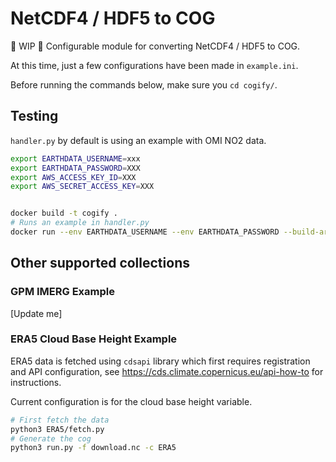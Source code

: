 # NetCDF4 / HDF5 to COG

🚧 WIP 🚧 Configurable module for converting NetCDF4 / HDF5 to COG.

At this time, just a few configurations have been made in `example.ini`.

Before running the commands below, make sure you `cd cogify/`.

## Testing

`handler.py` by default is using an example with OMI NO2 data.

```bash
export EARTHDATA_USERNAME=xxx
export EARTHDATA_PASSWORD=XXX
export AWS_ACCESS_KEY_ID=XXX
export AWS_SECRET_ACCESS_KEY=XXX


docker build -t cogify .
# Runs an example in handler.py
docker run --env EARTHDATA_USERNAME --env EARTHDATA_PASSWORD --build-arg AWS_ACCESS_KEY_ID --build-arg AWS_SECRET_ACCESS_KEY cogify python -m handler  --collection xxx --href xxx

```

## Other supported collections

### GPM IMERG Example

[Update me]

### ERA5 Cloud Base Height Example

ERA5 data is fetched using `cdsapi` library which first requires registration and API configuration, see https://cds.climate.copernicus.eu/api-how-to for instructions. 

Current configuration is for the cloud base height variable.

```bash
# First fetch the data
python3 ERA5/fetch.py
# Generate the cog
python3 run.py -f download.nc -c ERA5
```
